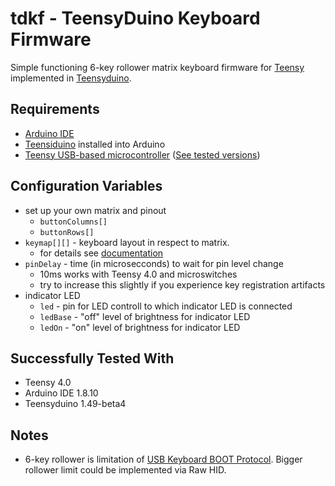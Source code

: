 # tdkf - TeensyDuino Keyboard Firmware
Simple functioning 6-key rollower matrix keyboard firmware for [Teensy][1] implemented in [Teensyduino][2].

## Requirements
* [Arduino IDE][3]
* [Teensiduino][2] installed into Arduino
* [Teensy USB-based microcontroller][1] ([See tested versions](##-Successfully-Tested-With))

## Configuration Variables
* set up your own matrix and pinout
  * `buttonColumns[]`
  * `buttonRows[]`
* `keymap[][]` - keyboard layout in respect to matrix.
  * for details see [documentation][4]
* `pinDelay` - time (in microsecconds) to wait for pin level change
  * 10ms works with Teensy 4.0 and microswitches
  * try to increase this slightly if you experience key registration artifacts
* indicator LED
  * `led` - pin for LED controll to which indicator LED is connected
  * `ledBase` - "off" level of brightness for indicator LED
  * `ledOn` - "on" level of brightness for indicator LED

## Successfully Tested With
* Teensy 4.0
* Arduino IDE 1.8.10
* Teensyduino 1.49-beta4

## Notes
* 6-key rollower is limitation of [USB Keyboard BOOT Protocol][5]. Bigger rollower limit could be implemented via Raw HID.

[1]: https://www.pjrc.com/teensy/
[2]: https://www.pjrc.com/teensy/teensyduino.html
[3]: https://www.arduino.cc/en/Main/Software
[4]: https://www.pjrc.com/teensy/td_keyboard.html
[5]: http://tesorotec.com/support/understanding-n-key-rollover-and-6-key-rollover/
